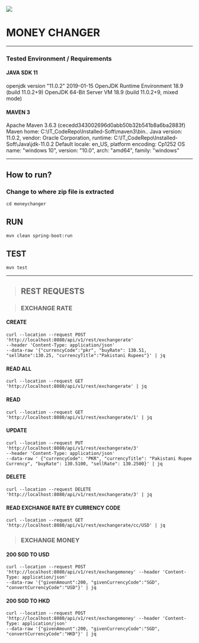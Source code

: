 ![](https://img.shields.io/github/license/majidhameed/moneychanger?style=plastic)

<!--
![Readme Card](https://github-readme-stats.vercel.app/api/pin/?username=majidhameed&repo=moneychanger&show_owner=true)
-->
# MONEY CHANGER

---
### Tested Environment / Requirements
#### JAVA SDK 11
openjdk version "11.0.2" 2019-01-15
OpenJDK Runtime Environment 18.9 (build 11.0.2+9)
OpenJDK 64-Bit Server VM 18.9 (build 11.0.2+9, mixed mode)

#### MAVEN 3
Apache Maven 3.6.3 (cecedd343002696d0abb50b32b541b8a6ba2883f)
Maven home: C:\IT_CodeRepo\Installed-Soft\maven3\bin\..
Java version: 11.0.2, vendor: Oracle Corporation, runtime: C:\IT_CodeRepo\Installed-Soft\Java\jdk-11.0.2
Default locale: en_US, platform encoding: Cp1252
OS name: "windows 10", version: "10.0", arch: "amd64", family: "windows"

---
## How to run?
### Change to where zip file is extracted
```
cd moneychanger
```

## RUN
```
mvn clean spring-boot:run
```

## TEST
```
mvn test
```
---

>## REST REQUESTS

>### EXCHANGE RATE
#### CREATE
```
curl --location --request POST 'http://localhost:8080/api/v1/rest/exchangerate' 
--header 'Content-Type: application/json' 
--data-raw '{"currencyCode":"pkr", "buyRate": 130.51, "sellRate":130.25, "currencyTitle":"Pakistani Rupees"}' | jq
```

#### READ ALL 
```
curl --location --request GET 'http://localhost:8080/api/v1/rest/exchangerate' | jq
```

#### READ
```
curl --location --request GET 'http://localhost:8080/api/v1/rest/exchangerate/1' | jq
```

#### UPDATE
```
curl --location --request PUT 'http://localhost:8080/api/v1/rest/exchangerate/3' 
--header 'Content-Type: application/json' 
--data-raw ' {"currencyCode": "PKR", "currencyTitle": "Pakistani Rupee Currency", "buyRate": 130.5100, "sellRate": 130.2500}' | jq 
```

#### DELETE
```
curl --location --request DELETE 'http://localhost:8080/api/v1/rest/exchangerate/3' | jq
```

#### READ EXCHANGE RATE BY CURRENCY CODE
```
curl --location --request GET 'http://localhost:8080/api/v1/rest/exchangerate/cc/USD' | jq
```

> ### EXCHANGE MONEY
#### 200 SGD TO USD
```
curl --location --request POST 'http://localhost:8080/api/v1/rest/exchangemoney' --header 'Content-Type: application/json' 
--data-raw '{"givenAmount":200, "givenCurrencyCode":"SGD", "convertCurrencyCode":"USD"}' | jq
```

#### 200 SGD TO HKD
```
curl --location --request POST 'http://localhost:8080/api/v1/rest/exchangemoney' --header 'Content-Type: application/json' 
--data-raw '{"givenAmount":200, "givenCurrencyCode":"SGD", "convertCurrencyCode":"HKD"}' | jq
```
